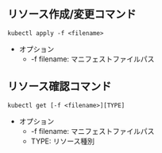 ## リソース作成/変更コマンド

```
kubectl apply -f <filename>
```

- オプション
    - -f filename: マニフェストファイルパス

## リソース確認コマンド

```
kubectl get [-f <filename>][TYPE]
```

- オプション
    - -f filename: マニフェストファイルパス
    - TYPE: リソース種別